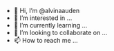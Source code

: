 - 👋 Hi, I’m @alvinaauden
- 👀 I’m interested in ...
- 🌱 I’m currently learning ...
- 💞️ I’m looking to collaborate on ...
- 📫 How to reach me ...

<!---
alvinaauden/alvinaauden is a ✨ special ✨ repository because its `README.md` (this file) appears on your GitHub profile.
You can click the Preview link to take a look at your changes.
--->
